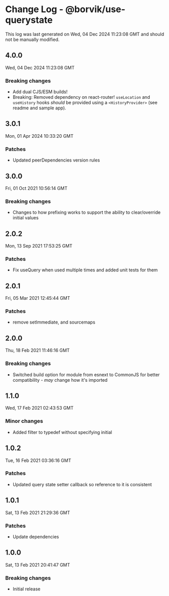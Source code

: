 # Change Log - @borvik/use-querystate

This log was last generated on Wed, 04 Dec 2024 11:23:08 GMT and should not be manually modified.

## 4.0.0
Wed, 04 Dec 2024 11:23:08 GMT

### Breaking changes

- Add dual CJS/ESM builds!
- Breaking: Removed dependency on react-router! `useLocation` and `useHistory` hooks _should_ be provided using a `<HistoryProvider>` (see readme and sample app).

## 3.0.1
Mon, 01 Apr 2024 10:33:20 GMT

### Patches

- Updated peerDependencies version rules

## 3.0.0
Fri, 01 Oct 2021 10:56:14 GMT

### Breaking changes

- Changes to how prefixing works to support the ability to clear/override initial values

## 2.0.2
Mon, 13 Sep 2021 17:53:25 GMT

### Patches

- Fix useQuery when used multiple times and added unit tests for them

## 2.0.1
Fri, 05 Mar 2021 12:45:44 GMT

### Patches

- remove setImmediate, and sourcemaps

## 2.0.0
Thu, 18 Feb 2021 11:46:16 GMT

### Breaking changes

- Switched build option for module from esnext to CommonJS for better compatibility - _may_ change how it's imported

## 1.1.0
Wed, 17 Feb 2021 02:43:53 GMT

### Minor changes

- Added filter to typedef without specifying initial

## 1.0.2
Tue, 16 Feb 2021 03:36:16 GMT

### Patches

- Updated query state setter callback so reference to it is consistent

## 1.0.1
Sat, 13 Feb 2021 21:29:36 GMT

### Patches

- Update dependencies

## 1.0.0
Sat, 13 Feb 2021 20:41:47 GMT

### Breaking changes

- Initial release

